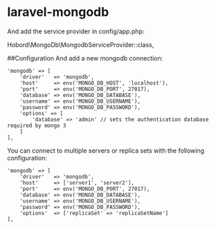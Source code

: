 # laravel-mongodb

And add the service provider in config/app.php:

Hobord\MongoDb\MongodbServiceProvider::class,

##Configuration
And add a new mongodb connection:
```
'mongodb' => [
    'driver'   => 'mongodb',
    'host'     => env('MONGO_DB_HOST', 'localhost'),
    'port'     => env('MONGO_DB_PORT', 27017),
    'database' => env('MONGO_DB_DATABASE'),
    'username' => env('MONGO_DB_USERNAME'),
    'password' => env('MONGO_DB_PASSWORD'),
    'options' => [
        'database' => 'admin' // sets the authentication database required by mongo 3
    ]
],
```
You can connect to multiple servers or replica sets with the following configuration:

```
'mongodb' => [
    'driver'   => 'mongodb',
    'host'     => ['server1', 'server2'],
    'port'     => env('MONGO_DB_PORT', 27017),
    'database' => env('MONGO_DB_DATABASE'),
    'username' => env('MONGO_DB_USERNAME'),
    'password' => env('MONGO_DB_PASSWORD'),
    'options'  => ['replicaSet' => 'replicaSetName']
],

```
